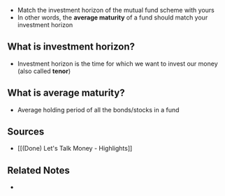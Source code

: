 - Match the investment horizon of the mutual fund scheme with yours
- In other words, the **average maturity** of a fund should match your investment horizon

## What is investment horizon?
- Investment horizon is the time for which we want to invest our money (also called **tenor**)

## What is average maturity?
- Average holding period of all the bonds/stocks in a fund

## Sources
- [[(Done) Let's Talk Money - Highlights]]

## Related Notes
- 